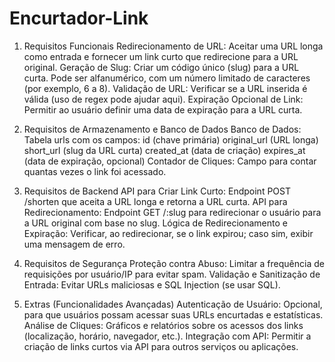 # Encurtador-Link

1. Requisitos Funcionais
  Redirecionamento de URL: Aceitar uma URL longa como entrada e fornecer um link curto que redirecione para a URL original.
  Geração de Slug: Criar um código único (slug) para a URL curta. Pode ser alfanumérico, com um número limitado de caracteres (por exemplo, 6 a 8).
  Validação de URL: Verificar se a URL inserida é válida (uso de regex pode ajudar aqui).
  Expiração Opcional de Link: Permitir ao usuário definir uma data de expiração para a URL curta.

3. Requisitos de Armazenamento e Banco de Dados
  Banco de Dados: Tabela urls com os campos:
  id (chave primária)
  original_url (URL longa)
  short_url (slug da URL curta)
  created_at (data de criação)
  expires_at (data de expiração, opcional)
  Contador de Cliques: Campo para contar quantas vezes o link foi acessado.

4. Requisitos de Backend
  API para Criar Link Curto: Endpoint POST /shorten que aceita a URL longa e retorna a URL curta.
  API para Redirecionamento: Endpoint GET /:slug para redirecionar o usuário para a URL original com base no slug.
  Lógica de Redirecionamento e Expiração: Verificar, ao redirecionar, se o link expirou; caso sim, exibir uma mensagem de erro.

5. Requisitos de Segurança
  Proteção contra Abuso: Limitar a frequência de requisições por usuário/IP para evitar spam.
  Validação e Sanitização de Entrada: Evitar URLs maliciosas e SQL Injection (se usar SQL).

6. Extras (Funcionalidades Avançadas)
  Autenticação de Usuário: Opcional, para que usuários possam acessar suas URLs encurtadas e estatísticas.
  Análise de Cliques: Gráficos e relatórios sobre os acessos dos links (localização, horário, navegador, etc.).
  Integração com API: Permitir a criação de links curtos via API para outros serviços ou aplicações.
